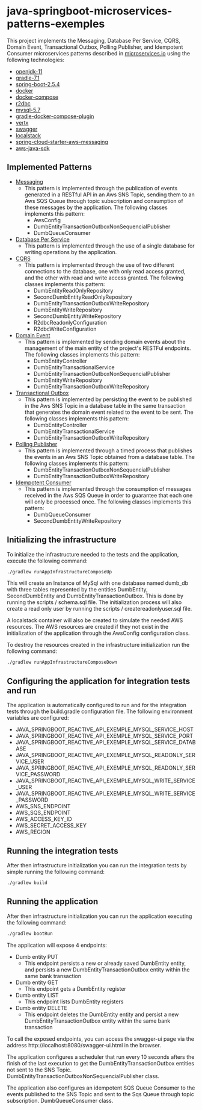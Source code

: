 # java-springboot-microservices-patterns-exemples

This project implements the Messaging, Database Per Service, CQRS, Domain Event, Transactional Outbox, Polling Publisher, and Idempotent Consumer microservices patterns described in [microservices.io](https://microservices.io) using the following technologies:
- [openjdk-11](https://openjdk.java.net/projects/jdk/11/)
- [gradle-7.1](https://docs.gradle.org/7.1/)
- [spring-boot-2.5.4](https://docs.spring.io/spring-boot/docs/2.5.4/reference/html/)
- [docker](https://www.docker.com/)
- [docker-compose](https://docs.docker.com/compose/)
- [r2dbc](https://r2dbc.io/)
- [mysql-5.7](https://dev.mysql.com/downloads/mysql/5.7.html)
- [gradle-docker-compose-plugin](https://github.com/avast/gradle-docker-compose-plugin)
- [vertx](https://vertx.io/)
- [swagger](https://swagger.io/)
- [localstack](https://github.com/localstack/localstack)
- [spring-cloud-starter-aws-messaging](https://github.com/awspring/spring-cloud-aws)
- [aws-java-sdk](https://docs.aws.amazon.com/sdk-for-java/index.html)

## Implemented Patterns
- [Messaging](https://microservices.io/patterns/communication-style/messaging.html)
  - This pattern is implemented through the publication of events generated in a RESTful API in an Aws SNS Topic, sending them to an Aws SQS Queue through topic subscription and consumption of these messages by the application. The following classes implements this pattern:
      - AwsConfig
      - DumbEntityTransactionOutboxNonSequencialPublisher
      - DumbQueueConsumer
- [Database Per Service](https://microservices.io/patterns/data/database-per-service.html)
  - This pattern is implemented through the use of a single database for writing operations by the application.
- [CQRS](https://microservices.io/patterns/data/cqrs.html)
  - This pattern is implemented through the use of two different connections to the database, one with only read access granted, and the other with read and write access granted. The following classes implements this pattern:
      - DumbEntityReadOnlyRepository
      - SecondDumbEntityReadOnlyRepository
      - DumbEntityTransactionOutboxWriteRepository
      - DumbEntityWriteRepository
      - SecondDumbEntityWriteRepository
      - R2dbcReadonlyConfiguration
      - R2dbcWriteConfiguration
- [Domain Event](https://microservices.io/patterns/data/domain-event.html)
    - This pattern is implemented by sending domain events about the management of the main entity of the project's RESTFul endpoints. The following classes implements this pattern:
      - DumbEntityController
      - DumbEntityTransactionalService
      - DumbEntityTransactionOutboxNonSequencialPublisher
      - DumbEntityWriteRepository
      - DumbEntityTransactionOutboxWriteRepository
- [Transactional Outbox](https://microservices.io/patterns/data/transactional-outbox.html)
  - This pattern is implemented by persisting the event to be published in the Aws SNS Topic in a database table in the same transaction that generates the domain event related to the event to be sent.  The following classes implements this pattern:
      - DumbEntityController
      - DumbEntityTransactionalService
      - DumbEntityTransactionOutboxWriteRepository
- [Polling Publisher](https://microservices.io/patterns/data/polling-publisher.html)
  - This pattern is implemented through a timed process that publishes the events in an Aws SNS Topic obtained from a database table. The following classes implements this pattern:
      - DumbEntityTransactionOutboxNonSequencialPublisher
      - DumbEntityTransactionOutboxWriteRepository
- [Idempotent Consumer](https://microservices.io/patterns/communication-style/idempotent-consumer.html) 
  - This pattern is implemented through the consumption of messages received in the Aws SQS Queue in order to guarantee that each one will only be processed once. The following classes implements this pattern:
      - DumbQueueConsumer
      - SecondDumbEntityWriteRepository

## Initializing the infrastructure

To initialize the infrastructure needed to the tests and the application, execute the following command:
```bash
./gradlew runAppInfrastructureComposeUp
```
This will create an Instance of MySql with one database named dumb_db with three tables represented by the entities DumbEntity, SecondDumbEntity and DumbEntityTransactionOutbox. This is done by running the scripts / schema.sql file.
The initialization process will also create a read only user by running the scripts / createreadonlyuser.sql file.

A localstack container will also be created to simulate the needed AWS resources. The AWS resources are created if they not exist in the initialization of the application through the AwsConfig configuration class.

To destroy the resources created in the infrastructure initialization run the following command:
```bash
./gradlew runAppInfrastructureComposeDown
```

## Configuring the application for integration tests and run
The application is automatically configured to run and for the integration tests through the build.gradle configuration file.
The following environment variables are configured:
  - JAVA_SPRINGBOOT_REACTIVE_API_EXEMPLE_MYSQL_SERVICE_HOST
  - JAVA_SPRINGBOOT_REACTIVE_API_EXEMPLE_MYSQL_SERVICE_PORT
  - JAVA_SPRINGBOOT_REACTIVE_API_EXEMPLE_MYSQL_SERVICE_DATABASE
  - JAVA_SPRINGBOOT_REACTIVE_API_EXEMPLE_MYSQL_READONLY_SERVICE_USER
  - JAVA_SPRINGBOOT_REACTIVE_API_EXEMPLE_MYSQL_READONLY_SERVICE_PASSWORD
  - JAVA_SPRINGBOOT_REACTIVE_API_EXEMPLE_MYSQL_WRITE_SERVICE_USER
  - JAVA_SPRINGBOOT_REACTIVE_API_EXEMPLE_MYSQL_WRITE_SERVICE_PASSWORD
  - AWS_SNS_ENDPOINT
  - AWS_SQS_ENDPOINT
  - AWS_ACCESS_KEY_ID
  - AWS_SECRET_ACCESS_KEY
  - AWS_REGION

## Running the integration tests
After then infrastructure initialization you can run the integration tests by simple running the following command:
```bash
./gradlew build
```

## Running the application
After then infrastructure initialization you can run the application executing the following command:
```bash
./gradlew bootRun
```

The application will expose 4 endpoints:
- Dumb entity PUT
  - This endpoint persists a new or already saved DumbEntity entity, and persists a new DumbEntityTransactionOutbox entity within the same bank transaction
- Dumb entity GET
  - This endpoint gets a DumbEntity register
- Dumb entity LIST
  - This endpoint lists DumbEntity registers
- Dumb entity DELETE
  - This endpoint deletes the DumbEntity entity and persist a new DumbEntityTransactionOutbox entity within the same bank transaction
  
To call the exposed endpoints, you can access the swagger-ui page via the address http://localhost:8080/swagger-ui.html in the browser.

The application configures a scheduler that run every 10 seconds afters the finish of the last execution to get the DumbEntityTransactionOutbox entities not sent to the SNS Topic. DumbEntityTransactionOutboxNonSequencialPublisher class.

The application also configures an idempotent SQS Queue Consumer to the events published to the SNS Topic and sent to the Sqs Queue through topic subscription. DumbQueueConsumer class.

